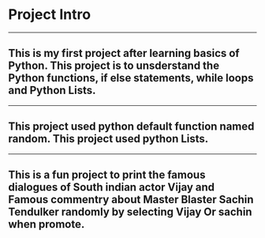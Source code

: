 # Project Intro
---

This is my first project after learning basics of Python.
This project is to unsderstand the Python functions, if else statements, while loops and Python Lists.
---

---

This project used python default function named random.
This project  used python Lists. 
---

---

This is a fun project to print the famous dialogues of South indian actor Vijay and Famous commentry about Master Blaster Sachin Tendulker randomly by selecting Vijay Or sachin when promote.
---

